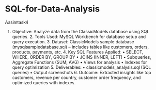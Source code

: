 # SQL-for-Data-Analysis
Aasimtask4
1.	Objective:
Analyze data from the ClassicModels database using SQL queries.
	2.	Tools Used:
MySQL Workbench for database setup and query execution.
	3.	Dataset:
ClassicModels sample database (mysqlsampledatabase.sql) – includes tables like customers, orders, products, payments, etc.
	4.	Key SQL Features Applied:
	•	SELECT, WHERE, ORDER BY, GROUP BY
	•	JOINS (INNER, LEFT)
	•	Subqueries, Aggregate Functions (SUM, AVG)
	•	Views for analysis
	•	Indexes for query optimization
	5.	Deliverables:
	•	classicmodels_analysis.sql (SQL queries)
	•	Output screenshots
	6.	Outcome:
Extracted insights like top customers, revenue per country, customer order frequency, and optimized queries with indexes.
